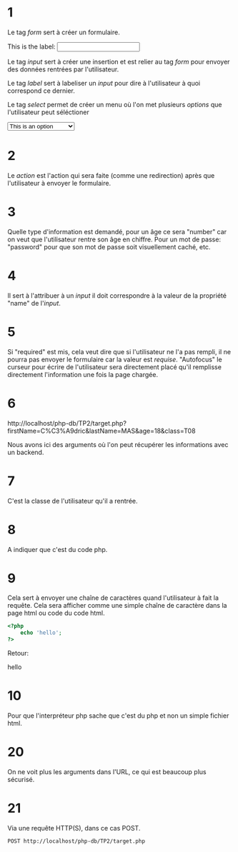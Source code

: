 # 1

Le tag <i>form</i> sert à créer un formulaire.

<form>
    <label for="label">This is the label: </label>
    <input name="label">
</form>

Le tag <i>input</i> sert à créer une insertion et est relier au tag <i>form</i> pour envoyer des données rentrées par l'utilisateur.

Le tag <i>label</i> sert à labeliser un <i>input</i> pour dire à l'utilisateur à quoi correspond ce dernier.

Le tag <i>select</i> permet de créer un menu où l'on met plusieurs <i>options</i> que l'utilisateur peut séléctioner

<select>
    <option>This is an option</option>
    <option>This is another option</option>
</select>

# 2

Le <i>action</i> est l'action qui sera faite (comme une redirection) après que l'utilisateur à envoyer le formulaire.

# 3

Quelle type d'information est demandé, pour un âge ce sera "number" car on veut que l'utilisateur rentre son âge en chiffre. Pour un mot de passe: "password" pour que son mot de passe soit visuellement caché, etc.

# 4

Il sert à l'attribuer à un <i>input</i> il doit correspondre à la valeur de la propriété "name" de l'<i>input</i>.

# 5

Si "required" est mis, cela veut dire que si l'utilisateur ne l'a pas rempli, il ne pourra pas envoyer le formulaire car la valeur est <i>requise</i>. "Autofocus" le curseur pour écrire de l'utilisateur sera directement placé qu'il remplisse directement l'information une fois la page chargée.

# 6

http://localhost/php-db/TP2/target.php?firstName=C%C3%A9dric&lastName=MAS&age=18&class=T08

Nous avons ici des arguments où l'on peut récupérer les informations avec un backend.

# 7

C'est la classe de l'utilisateur qu'il a rentrée.

# 8

A indiquer que c'est du code php.

# 9

Cela sert à envoyer une chaîne de caractères quand l'utilisateur à fait la requête. Cela sera afficher comme une simple chaîne de caractère dans la page html ou code du code html.

```php
<?php
    echo 'hello';
?>
```

Retour:

<html>
<body>
    hello
</body>
</html>

# 10

Pour que l'interpréteur php sache que c'est du php et non un simple fichier html.

# 20

On ne voit plus les arguments dans l'URL, ce qui est beaucoup plus sécurisé.

# 21

Via une requête HTTP(S), dans ce cas POST.

```http
POST http://localhost/php-db/TP2/target.php
```

